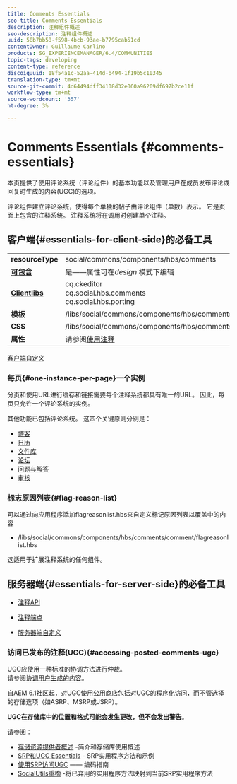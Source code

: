 ```yaml
---
title: Comments Essentials
seo-title: Comments Essentials
description: 注释组件概述
seo-description: 注释组件概述
uuid: 58b7bb58-f598-4bcb-93ae-b7795cab51cd
contentOwner: Guillaume Carlino
products: SG_EXPERIENCEMANAGER/6.4/COMMUNITIES
topic-tags: developing
content-type: reference
discoiquuid: 18f54a1c-52aa-414d-b494-1f19b5c10345
translation-type: tm+mt
source-git-commit: 4d64494dff34108d32e060a96209df697b2ce11f
workflow-type: tm+mt
source-wordcount: '357'
ht-degree: 3%

---
```



# Comments Essentials {#comments-essentials}

本页提供了使用评论系统（评论组件）的基本功能以及管理用户在成员发布评论或回复时生成的内容(UGC)的选项。

评论组件建立评论系统，使得每个单独的帖子由评论组件（单数）表示。 它是页面上包含的注释系统。 注释系统将在调用时创建单个注释。

## 客户端{#essentials-for-client-side}的必备工具

<table> 
 <tbody>
  <tr>
   <td> <strong>resourceType</strong></td> 
   <td> social/commons/components/hbs/comments</td> 
  </tr>
  <tr>
   <td> <a href="scf.md#add-or-include-a-communities-component"><strong>可包含</strong></a></td> 
   <td>是——属性可在<i>design </i>模式下编辑</td> 
  </tr>
  <tr>
   <td> <a href="client-customize.md#clientlibs-for-scf"><strong>Clientlibs</strong></a></td> 
   <td>cq.ckeditor<br /> cq.social.hbs.comments<br /> cq.social.hbs.porting</td> 
  </tr>
  <tr>
   <td> <strong>模板</strong></td> 
   <td> /libs/social/commons/components/hbs/comments/comments.hbs<br /> </td> 
  </tr>
  <tr>
   <td> <strong>CSS</strong></td> 
   <td> /libs/social/commons/components/hbs/comments/clientlibs/commentsystem.css</td> 
  </tr>
  <tr>
   <td><strong> 属性</strong></td> 
   <td> 请参阅<a href="comments.md">使用注释</a></td> 
  </tr>
 </tbody>
</table>

[客户端自定义](client-customize.md)

### 每页{#one-instance-per-page}一个实例

分页和使用URL进行缓存和链接需要每个注释系统都具有唯一的URL。 因此，每页只允许一个评论系统的实例。

其他功能已包括评论系统。 这四个关键原则分别是：

* [博客](blog-developer-basics.md)
* [日历](calendar-basics-for-developers.md)
* [文件库](essentials-file-library.md)
* [论坛](essentials-forum.md)
* [问题与解答](qna-essentials.md)
* [审核](reviews-basics.md)

### 标志原因列表{#flag-reason-list}

可以通过向应用程序添加flagreasonlist.hbs来自定义标记原因列表以覆盖中的内容

* /libs/social/commons/components/hbs/comments/comment/flagreasonlist.hbs

这适用于扩展注释系统的任何组件。

## 服务器端{#essentials-for-server-side}的必备工具

* [注释API](https://helpx.adobe.com/experience-manager/6-4/sites/developing/using/reference-materials/javadoc/com/adobe/cq/social/commons/comments/api/package-summary.html)

* [注释端点](https://helpx.adobe.com/experience-manager/6-4/sites/developing/using/reference-materials/javadoc/com/adobe/cq/social/commons/comments/endpoints/package-summary.html)

* [服务器端自定义](server-customize.md)

### 访问已发布的注释(UGC){#accessing-posted-comments-ugc}

UGC应使用一种标准的协调方法进行仲裁。\
请参阅[协调用户生成的内容](moderate-ugc.md)。

自AEM 6.1社区起，对UGC使用[公用商店](working-with-srp.md)包括对UGC的程序化访问，而不管选择的存储选项（如ASRP、MSRP或JSRP）。

**UGC在存储库中的位置和格式可能会发生更改，但不会发出警告**。

请参阅：

* [存储资源提供者概述](srp.md) -简介和存储库使用概述
* [SRP和UGC Essentials](srp-and-ugc.md)  - SRP实用程序方法和示例
* [使用SRP访问UGC](accessing-ugc-with-srp.md)  —— 编码指南
* [SocialUtils重构](socialutils.md) -将已弃用的实用程序方法映射到当前SRP实用程序方法

